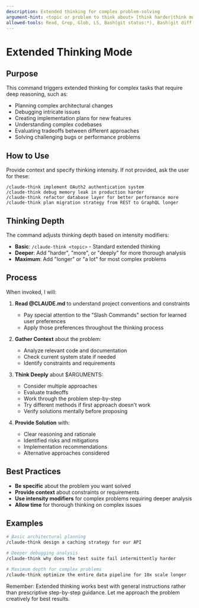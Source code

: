 ```yaml
---
description: Extended thinking for complex problem-solving
argument-hint: <topic or problem to think about> [think harder|think more|think longer]
allowed-tools: Read, Grep, Glob, LS, Bash(git status:*), Bash(git diff:*), Bash(git log:*)
---
```


# Extended Thinking Mode

## Purpose

This command triggers extended thinking for complex tasks that require deep reasoning, such as:

- Planning complex architectural changes
- Debugging intricate issues  
- Creating implementation plans for new features
- Understanding complex codebases
- Evaluating tradeoffs between different approaches
- Solving challenging bugs or performance problems

## How to Use

Provide context and specify thinking intensity. If not provided, ask the user for these:

```text
/claude-think implement OAuth2 authentication system
/claude-think debug memory leak in production harder
/claude-think refactor database layer for better performance more
/claude-think plan migration strategy from REST to GraphQL longer
```

## Thinking Depth

The command adjusts thinking depth based on intensity modifiers:

- **Basic**: `/claude-think <topic>` - Standard extended thinking
- **Deeper**: Add "harder", "more", or "deeply" for more thorough analysis
- **Maximum**: Add "longer" or "a lot" for most complex problems

## Process

When invoked, I will:

1. **Read @CLAUDE.md** to understand project conventions and constraints
   - Pay special attention to the "Slash Commands" section for learned user preferences
   - Apply those preferences throughout the thinking process

2. **Gather Context** about the problem:
   - Analyze relevant code and documentation
   - Check current system state if needed
   - Identify constraints and requirements

3. **Think Deeply** about $ARGUMENTS:
   - Consider multiple approaches
   - Evaluate tradeoffs
   - Work through the problem step-by-step
   - Try different methods if first approach doesn't work
   - Verify solutions mentally before proposing

4. **Provide Solution** with:
   - Clear reasoning and rationale
   - Identified risks and mitigations
   - Implementation recommendations
   - Alternative approaches considered

## Best Practices

- **Be specific** about the problem you want solved
- **Provide context** about constraints or requirements
- **Use intensity modifiers** for complex problems requiring deeper analysis
- **Allow time** for thorough thinking on complex issues

## Examples

```bash
# Basic architectural planning
/claude-think design a caching strategy for our API

# Deeper debugging analysis  
/claude-think why does the test suite fail intermittently harder

# Maximum depth for complex problems
/claude-think optimize the entire data pipeline for 10x scale longer
```

Remember: Extended thinking works best with general instructions rather than prescriptive step-by-step guidance. Let me
approach the problem creatively for best results.
